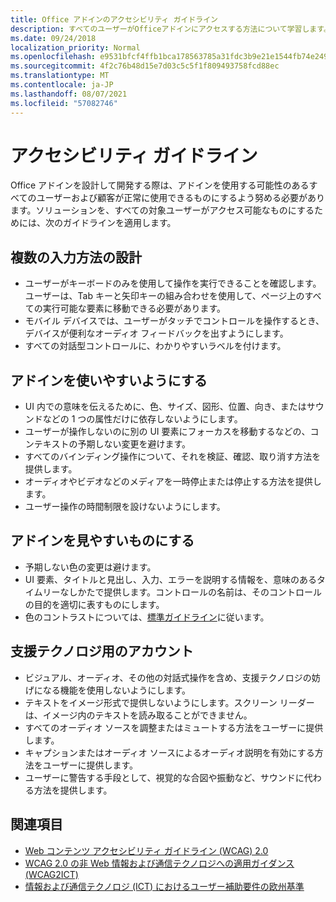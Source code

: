 ```yaml
---
title: Office アドインのアクセシビリティ ガイドライン
description: すべてのユーザーがOfficeアドインにアクセスする方法について学習します。
ms.date: 09/24/2018
localization_priority: Normal
ms.openlocfilehash: e9531bfcf4ffb1bca178563785a31fdc3b9e21e1544fb74e2495b8e1c51de9c2
ms.sourcegitcommit: 4f2c76b48d15e7d03c5c5f1f809493758fcd88ec
ms.translationtype: MT
ms.contentlocale: ja-JP
ms.lasthandoff: 08/07/2021
ms.locfileid: "57082746"
---
```

# <a name="accessibility-guidelines"></a>アクセシビリティ ガイドライン

Office アドインを設計して開発する際は、アドインを使用する可能性のあるすべてのユーザーおよび顧客が正常に使用できるものにするよう努める必要があります。ソリューションを、すべての対象ユーザーがアクセス可能なものにするためには、次のガイドラインを適用します。

## <a name="design-for-multiple-input-methods"></a>複数の入力方法の設計

- ユーザーがキーボードのみを使用して操作を実行できることを確認します。ユーザーは、Tab キーと矢印キーの組み合わせを使用して、ページ上のすべての実行可能な要素に移動できる必要があります。
- モバイル デバイスでは、ユーザーがタッチでコントロールを操作するとき、デバイスが便利なオーディオ フィードバックを出すようにします。
- すべての対話型コントロールに、わかりやすいラベルを付けます。 

## <a name="make-your-add-in-easy-to-use"></a>アドインを使いやすいようにする

- UI 内での意味を伝えるために、色、サイズ、図形、位置、向き、またはサウンドなどの 1 つの属性だけに依存しないようにします。
- ユーザーが操作しないのに別の UI 要素にフォーカスを移動するなどの、コンテキストの予期しない変更を避けます。
- すべてのバインディング操作について、それを検証、確認、取り消す方法を提供します。
- オーディオやビデオなどのメディアを一時停止または停止する方法を提供します。
- ユーザー操作の時間制限を設けないようにします。

## <a name="make-your-add-in-easy-to-see"></a>アドインを見やすいものにする

- 予期しない色の変更は避けます。
- UI 要素、タイトルと見出し、入力、エラーを説明する情報を、意味のあるタイムリーなしかたで提供します。コントロールの名前は、そのコントロールの目的を適切に表すものにします。
- 色のコントラストについては、[標準ガイドライン](https://www.w3.org/TR/UNDERSTANDING-WCAG20/visual-audio-contrast-contrast.html)に従います。

## <a name="account-for-assistive-technologies"></a>支援テクノロジ用のアカウント

- ビジュアル、オーディオ、その他の対話式操作を含め、支援テクノロジの妨げになる機能を使用しないようにします。
- テキストをイメージ形式で提供しないようにします。スクリーン リーダーは、イメージ内のテキストを読み取ることができません。
- すべてのオーディオ ソースを調整またはミュートする方法をユーザーに提供します。
- キャプションまたはオーディオ ソースによるオーディオ説明を有効にする方法をユーザーに提供します。
- ユーザーに警告する手段として、視覚的な合図や振動など、サウンドに代わる方法を提供します。

## <a name="see-also"></a>関連項目

- [Web コンテンツ アクセシビリティ ガイドライン (WCAG) 2.0](https://www.w3.org/TR/wcag2ict/#REF-WCAG20)
- [WCAG 2.0 の非 Web 情報および通信テクノロジへの適用ガイダンス (WCAG2ICT)](https://www.w3.org/TR/wcag2ict/)
- [情報および通信テクノロジ (ICT) におけるユーザー補助要件の欧州基準](https://www.etsi.org/deliver/etsi_en/301500_301599/301549/01.00.00_20/en_301549v010000c.pdf) 
